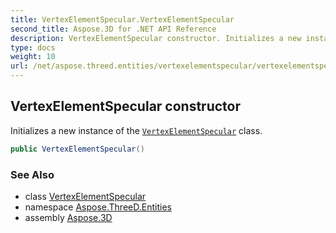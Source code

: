 ```yaml
---
title: VertexElementSpecular.VertexElementSpecular
second_title: Aspose.3D for .NET API Reference
description: VertexElementSpecular constructor. Initializes a new instance of the VertexElementSpecular class
type: docs
weight: 10
url: /net/aspose.threed.entities/vertexelementspecular/vertexelementspecular/
---
```

## VertexElementSpecular constructor

Initializes a new instance of the [`VertexElementSpecular`](../) class.

```csharp
public VertexElementSpecular()
```

### See Also

* class [VertexElementSpecular](../)
* namespace [Aspose.ThreeD.Entities](../../../aspose.threed.entities/)
* assembly [Aspose.3D](../../../)


